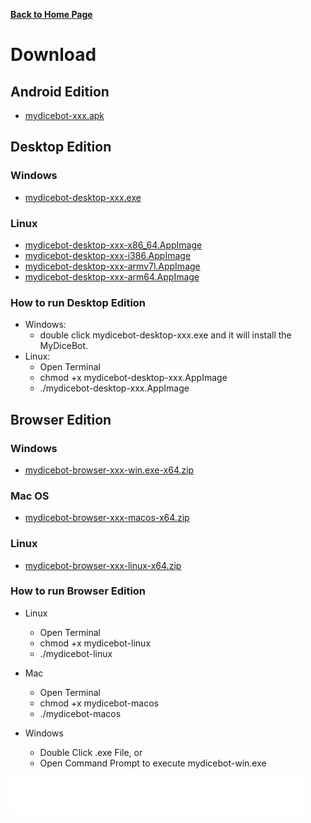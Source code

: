 __[Back to Home Page](/)__

# Download

## Android Edition
* [mydicebot-xxx.apk](https://github.com/mydicebot/mydicebot.github.io/releases)

## Desktop Edition

### Windows
* [mydicebot-desktop-xxx.exe](https://github.com/mydicebot/mydicebot.github.io/releases)

### Linux
* [mydicebot-desktop-xxx-x86_64.AppImage](https://github.com/mydicebot/mydicebot.github.io/releases)
* [mydicebot-desktop-xxx-i386.AppImage](https://github.com/mydicebot/mydicebot.github.io/releases)
* [mydicebot-desktop-xxx-armv7l.AppImage](https://github.com/mydicebot/mydicebot.github.io/releases)
* [mydicebot-desktop-xxx-arm64.AppImage](https://github.com/mydicebot/mydicebot.github.io/releases)

### How to run Desktop Edition
* Windows: 
  * double click mydicebot-desktop-xxx.exe and it will install the MyDiceBot.
* Linux: 
  * Open Terminal
  * chmod +x mydicebot-desktop-xxx.AppImage
  * ./mydicebot-desktop-xxx.AppImage

## Browser Edition
### Windows
* [mydicebot-browser-xxx-win.exe-x64.zip](https://github.com/mydicebot/mydicebot.github.io/releases)

### Mac OS
* [mydicebot-browser-xxx-macos-x64.zip](https://github.com/mydicebot/mydicebot.github.io/releases)

### Linux
* [mydicebot-browser-xxx-linux-x64.zip](https://github.com/mydicebot/mydicebot.github.io/releases)

### How to run Browser Edition
* Linux 
  * Open Terminal
  * chmod +x mydicebot-linux
  * ./mydicebot-linux

* Mac 
  * Open Terminal
  * chmod +x mydicebot-macos
  * ./mydicebot-macos

* Windows 
  * Double Click .exe File, or 
  * Open Command Prompt to execute mydicebot-win.exe


<iframe data-aa="1218247" src="//ad.a-ads.com/1218247?size=468x60" scrolling="no" style="width:468px; height:60px; border:0px; padding:0; overflow:hidden" allowtransparency="true"></iframe>

